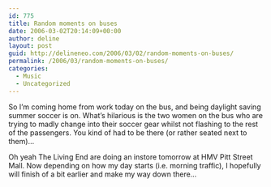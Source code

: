 ```yaml
---
id: 775
title: Random moments on buses
date: 2006-03-02T20:14:09+00:00
author: deline
layout: post
guid: http://delineneo.com/2006/03/02/random-moments-on-buses/
permalink: /2006/03/random-moments-on-buses/
categories:
  - Music
  - Uncategorized
---
```

So I&#8217;m coming home from work today on the bus, and being daylight saving summer soccer is on. What&#8217;s hilarious is the two women on the bus who are trying to madly change into their soccer gear whilst not flashing to the rest of the passengers. You kind of had to be there (or rather seated next to them)&#8230;

Oh yeah The Living End are doing an instore tomorrow at HMV Pitt Street Mall. Now depending on how my day starts (i.e. morning traffic), I hopefully will finish of a bit earlier and make my way down there&#8230;
